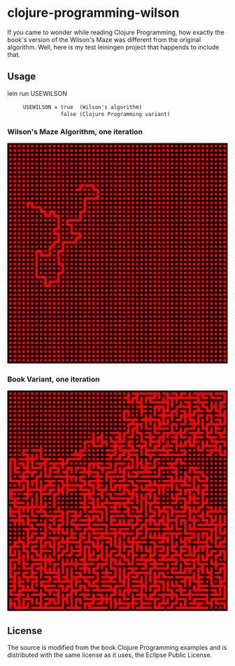 # clojure-programming-wilson

If you came to wonder while reading Clojure Programming, how exactly the book's version of the Wilson's Maze was different from the original algorithm. Well, here is my test leiningen project that happends to include that.

## Usage

lein run USEWILSON

         USEWILSON = true  (Wilson's algorithm)
                     false (Clojure Programming variant)

### Wilson's Maze Algorithm, one iteration 

![wilson.png](doc/wilson.png)

### Book Variant, one iteration
![book.png](doc/book.png)

## License

The source is modified from the book Clojure Programming examples and is distributed with the same license as it uses, the Eclipse Public License.
